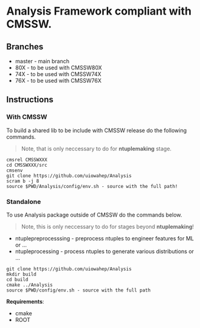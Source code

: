 # Analysis Framework compliant with CMSSW.

## Branches
- master - main branch
- 80X - to be used with CMSSW80X
- 74X - to be used with CMSSW74X
- 76X - to be used with CMSSW76X

## Instructions
### With CMSSW
To build a shared lib to be include with CMSSW release do the following 
commands. 

> Note, that is only neccessary to do for **ntuplemaking** stage.

```
cmsrel CMSSWXXX
cd CMSSWXXX/src
cmsenv
git clone https://github.com/uiowahep/Analysis
scram b -j 8
source $PWD/Analysis/config/env.sh - source with the full path!
```

### Standalone
To use Analysis package outside of CMSSW do the commands below.

> Note, this is only neccessary to do for stages beyond **ntuplemaking**!

 - ntuplepreprocesssing - preprocess ntuples to engineer features for ML or ...
 - ntupleprocessing - process ntuples to generate various distributions or ...

```
git clone https://github.com/uiowahep/Analysis
mkdir build 
cd build
cmake ../Analysis
source $PWD/config/env.sh - source with the full path
```

**Requirements**:
- cmake
- ROOT
